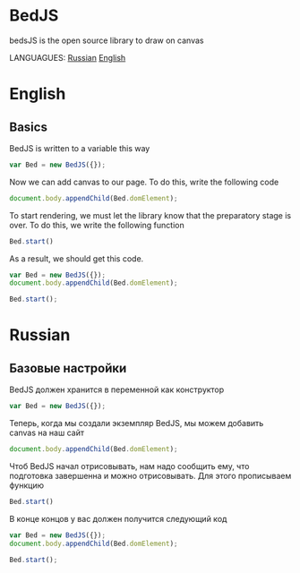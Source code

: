 # BedJS
 bedsJS is the open source library to draw on canvas
 
 LANGUAGUES:
 [Russian](https://github.com/Dimidroll06/BedJS/blob/main/README.md#Russian)
 [English](https://github.com/Dimidroll06/BedJS/blob/main/README.md#English)


# English

## Basics

BedJS is written to a variable this way

```js
var Bed = new BedJS({});
```

Now we can add canvas to our page. To do this, write the following code

```js
document.body.appendChild(Bed.domElement);
```
To start rendering, we must let the library know that the preparatory stage is over. To do this, we write the following function

```js
Bed.start()
```

As a result, we should get this code.
```js
var Bed = new BedJS({});
document.body.appendChild(Bed.domElement);

Bed.start();
```

# Russian

## Базовые настройки

BedJS должен хранится в переменной как конструктор

```js
var Bed = new BedJS({});
```
Теперь, когда мы создали экземпляр BedJS, мы можем добавить canvas на наш сайт

```js
document.body.appendChild(Bed.domElement);
```

Чтоб BedJS начал отрисовывать, нам надо сообщить ему, что подготовка завершенна и можно отрисовывать. Для этого прописываем функцию

```js
Bed.start()
```

В конце концов у вас должен получится следующий код

```js
var Bed = new BedJS({});
document.body.appendChild(Bed.domElement);

Bed.start();
```
